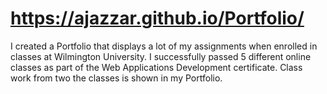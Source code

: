 # https://ajazzar.github.io/Portfolio/
I created a Portfolio that displays a lot of my assignments when enrolled in classes at Wilmington University.
I successfully passed 5 different online classes as part of the Web Applications Development certificate. 
Class work from two the classes is shown in my Portfolio.
